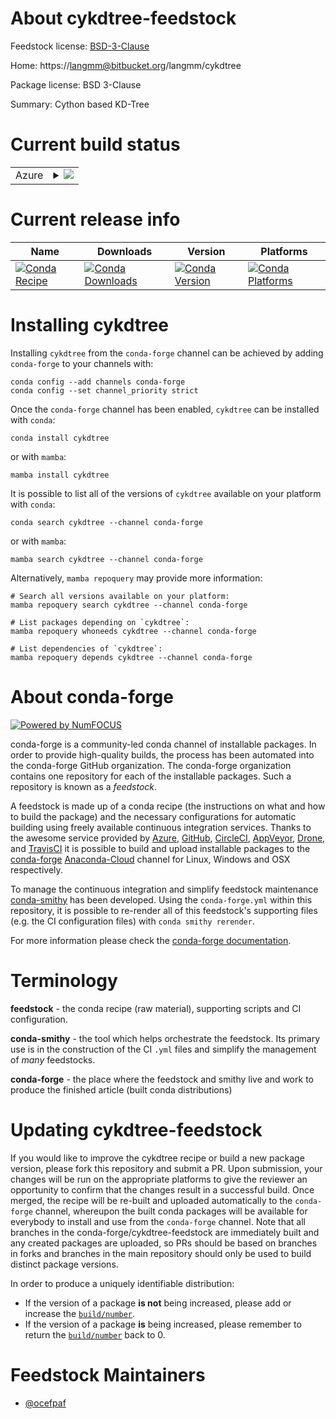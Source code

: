 About cykdtree-feedstock
========================

Feedstock license: [BSD-3-Clause](https://github.com/conda-forge/cykdtree-feedstock/blob/main/LICENSE.txt)

Home: https://langmm@bitbucket.org/langmm/cykdtree

Package license: BSD 3-Clause

Summary: Cython based KD-Tree

Current build status
====================


<table>
    
  <tr>
    <td>Azure</td>
    <td>
      <details>
        <summary>
          <a href="https://dev.azure.com/conda-forge/feedstock-builds/_build/latest?definitionId=209&branchName=main">
            <img src="https://dev.azure.com/conda-forge/feedstock-builds/_apis/build/status/cykdtree-feedstock?branchName=main">
          </a>
        </summary>
        <table>
          <thead><tr><th>Variant</th><th>Status</th></tr></thead>
          <tbody><tr>
              <td>linux_64_numpy1.22python3.10.____cpython</td>
              <td>
                <a href="https://dev.azure.com/conda-forge/feedstock-builds/_build/latest?definitionId=209&branchName=main">
                  <img src="https://dev.azure.com/conda-forge/feedstock-builds/_apis/build/status/cykdtree-feedstock?branchName=main&jobName=linux&configuration=linux%20linux_64_numpy1.22python3.10.____cpython" alt="variant">
                </a>
              </td>
            </tr><tr>
              <td>linux_64_numpy1.22python3.8.____cpython</td>
              <td>
                <a href="https://dev.azure.com/conda-forge/feedstock-builds/_build/latest?definitionId=209&branchName=main">
                  <img src="https://dev.azure.com/conda-forge/feedstock-builds/_apis/build/status/cykdtree-feedstock?branchName=main&jobName=linux&configuration=linux%20linux_64_numpy1.22python3.8.____cpython" alt="variant">
                </a>
              </td>
            </tr><tr>
              <td>linux_64_numpy1.22python3.9.____73_pypy</td>
              <td>
                <a href="https://dev.azure.com/conda-forge/feedstock-builds/_build/latest?definitionId=209&branchName=main">
                  <img src="https://dev.azure.com/conda-forge/feedstock-builds/_apis/build/status/cykdtree-feedstock?branchName=main&jobName=linux&configuration=linux%20linux_64_numpy1.22python3.9.____73_pypy" alt="variant">
                </a>
              </td>
            </tr><tr>
              <td>linux_64_numpy1.22python3.9.____cpython</td>
              <td>
                <a href="https://dev.azure.com/conda-forge/feedstock-builds/_build/latest?definitionId=209&branchName=main">
                  <img src="https://dev.azure.com/conda-forge/feedstock-builds/_apis/build/status/cykdtree-feedstock?branchName=main&jobName=linux&configuration=linux%20linux_64_numpy1.22python3.9.____cpython" alt="variant">
                </a>
              </td>
            </tr><tr>
              <td>linux_64_numpy1.23python3.11.____cpython</td>
              <td>
                <a href="https://dev.azure.com/conda-forge/feedstock-builds/_build/latest?definitionId=209&branchName=main">
                  <img src="https://dev.azure.com/conda-forge/feedstock-builds/_apis/build/status/cykdtree-feedstock?branchName=main&jobName=linux&configuration=linux%20linux_64_numpy1.23python3.11.____cpython" alt="variant">
                </a>
              </td>
            </tr><tr>
              <td>linux_64_numpy1.26python3.12.____cpython</td>
              <td>
                <a href="https://dev.azure.com/conda-forge/feedstock-builds/_build/latest?definitionId=209&branchName=main">
                  <img src="https://dev.azure.com/conda-forge/feedstock-builds/_apis/build/status/cykdtree-feedstock?branchName=main&jobName=linux&configuration=linux%20linux_64_numpy1.26python3.12.____cpython" alt="variant">
                </a>
              </td>
            </tr>
          </tbody>
        </table>
      </details>
    </td>
  </tr>
</table>

Current release info
====================

| Name | Downloads | Version | Platforms |
| --- | --- | --- | --- |
| [![Conda Recipe](https://img.shields.io/badge/recipe-cykdtree-green.svg)](https://anaconda.org/conda-forge/cykdtree) | [![Conda Downloads](https://img.shields.io/conda/dn/conda-forge/cykdtree.svg)](https://anaconda.org/conda-forge/cykdtree) | [![Conda Version](https://img.shields.io/conda/vn/conda-forge/cykdtree.svg)](https://anaconda.org/conda-forge/cykdtree) | [![Conda Platforms](https://img.shields.io/conda/pn/conda-forge/cykdtree.svg)](https://anaconda.org/conda-forge/cykdtree) |

Installing cykdtree
===================

Installing `cykdtree` from the `conda-forge` channel can be achieved by adding `conda-forge` to your channels with:

```
conda config --add channels conda-forge
conda config --set channel_priority strict
```

Once the `conda-forge` channel has been enabled, `cykdtree` can be installed with `conda`:

```
conda install cykdtree
```

or with `mamba`:

```
mamba install cykdtree
```

It is possible to list all of the versions of `cykdtree` available on your platform with `conda`:

```
conda search cykdtree --channel conda-forge
```

or with `mamba`:

```
mamba search cykdtree --channel conda-forge
```

Alternatively, `mamba repoquery` may provide more information:

```
# Search all versions available on your platform:
mamba repoquery search cykdtree --channel conda-forge

# List packages depending on `cykdtree`:
mamba repoquery whoneeds cykdtree --channel conda-forge

# List dependencies of `cykdtree`:
mamba repoquery depends cykdtree --channel conda-forge
```


About conda-forge
=================

[![Powered by
NumFOCUS](https://img.shields.io/badge/powered%20by-NumFOCUS-orange.svg?style=flat&colorA=E1523D&colorB=007D8A)](https://numfocus.org)

conda-forge is a community-led conda channel of installable packages.
In order to provide high-quality builds, the process has been automated into the
conda-forge GitHub organization. The conda-forge organization contains one repository
for each of the installable packages. Such a repository is known as a *feedstock*.

A feedstock is made up of a conda recipe (the instructions on what and how to build
the package) and the necessary configurations for automatic building using freely
available continuous integration services. Thanks to the awesome service provided by
[Azure](https://azure.microsoft.com/en-us/services/devops/), [GitHub](https://github.com/),
[CircleCI](https://circleci.com/), [AppVeyor](https://www.appveyor.com/),
[Drone](https://cloud.drone.io/welcome), and [TravisCI](https://travis-ci.com/)
it is possible to build and upload installable packages to the
[conda-forge](https://anaconda.org/conda-forge) [Anaconda-Cloud](https://anaconda.org/)
channel for Linux, Windows and OSX respectively.

To manage the continuous integration and simplify feedstock maintenance
[conda-smithy](https://github.com/conda-forge/conda-smithy) has been developed.
Using the ``conda-forge.yml`` within this repository, it is possible to re-render all of
this feedstock's supporting files (e.g. the CI configuration files) with ``conda smithy rerender``.

For more information please check the [conda-forge documentation](https://conda-forge.org/docs/).

Terminology
===========

**feedstock** - the conda recipe (raw material), supporting scripts and CI configuration.

**conda-smithy** - the tool which helps orchestrate the feedstock.
                   Its primary use is in the construction of the CI ``.yml`` files
                   and simplify the management of *many* feedstocks.

**conda-forge** - the place where the feedstock and smithy live and work to
                  produce the finished article (built conda distributions)


Updating cykdtree-feedstock
===========================

If you would like to improve the cykdtree recipe or build a new
package version, please fork this repository and submit a PR. Upon submission,
your changes will be run on the appropriate platforms to give the reviewer an
opportunity to confirm that the changes result in a successful build. Once
merged, the recipe will be re-built and uploaded automatically to the
`conda-forge` channel, whereupon the built conda packages will be available for
everybody to install and use from the `conda-forge` channel.
Note that all branches in the conda-forge/cykdtree-feedstock are
immediately built and any created packages are uploaded, so PRs should be based
on branches in forks and branches in the main repository should only be used to
build distinct package versions.

In order to produce a uniquely identifiable distribution:
 * If the version of a package **is not** being increased, please add or increase
   the [``build/number``](https://docs.conda.io/projects/conda-build/en/latest/resources/define-metadata.html#build-number-and-string).
 * If the version of a package **is** being increased, please remember to return
   the [``build/number``](https://docs.conda.io/projects/conda-build/en/latest/resources/define-metadata.html#build-number-and-string)
   back to 0.

Feedstock Maintainers
=====================

* [@ocefpaf](https://github.com/ocefpaf/)

